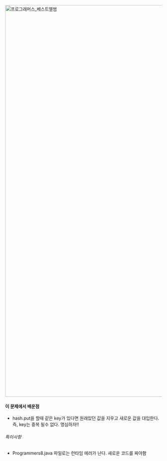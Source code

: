 <img width="1256" alt="프로그래머스_베스트앨범" src="https://user-images.githubusercontent.com/65451455/127599598-edf38e43-abab-4d72-a4c4-8e2442d89905.png">


#### 이 문제에서 배운점
- hash.put을 할때 같은 key가 있다면 원래있던 값을 지우고 새로운 값을 대입한다. 즉, key는 중복 될수 없다. 명심하자!!
###### 특이사항
- Programmers8.java 파일로는 런타임 에러가 난다. 새로운 코드를 짜야함
